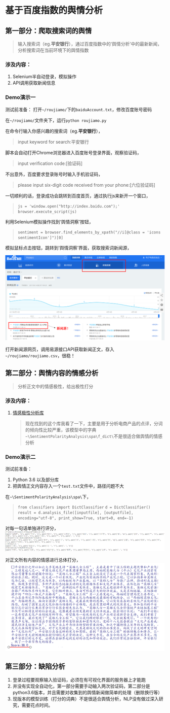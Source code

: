 # **基于百度指数的舆情分析**

## 第一部分：爬取搜索词的舆情
> 输入搜索词（eg.**平安银行**），通过百度指数中的‘舆情分析’中的最新新闻，分析搜索词在当前环境下的舆情指数

### 涉及内容：
1. Selenium半自动登录，模拟操作
2. API调用获取新闻信息

### Demo演示一
测试前准备：
打开`~/roujiamo/`下的`baiduAccount.txt`，修改百度账号密码


在`~/roujiamo/`文件夹下，运行`python roujiamo.py`

在命令行输入你感兴趣的搜索词（eg.**平安银行**），

> input keyword for search:平安银行

脚本会自动打开Chrome浏览器进入百度账号登录界面，观察验证码，

> input verification code:[验证码]

不出意外，百度要求登录账号时输入手机验证码，

> please input six-digit code received from your phone:[六位验证码]

一切顺利的话，登录成功会跳转到百度首页，通过执行js来新开一个窗口，

>`js = 'window.open("http://index.baidu.com");'`
>`browser.execute_script(js)`

利用Selenium模拟操作找到‘舆情洞察’按钮，

>`sentiment = browser.find_elements_by_xpath("//i[@class = 'icons sentimentIcon']")[0]`

模拟鼠标点击按钮，跳转到‘舆情洞察’界面，获取搜索词新闻源，

![](https://github.com/AgentCyrusJr/markdown/raw/master/20170821153943.png)

打开新闻源网页，调用易源接口API获取新闻正文，存入`~/roujiamo/roujiamo.csv`，很稳！

## 第二部分：舆情内容的情感分析
> 分析正文中的情感极性，给出极性打分

### 涉及内容：
1. [情感极性分析库](https://github.com/chaoming0625/SentimentPolarityAnalysis)
	>现在找到的这个库我看了一下，主要是用于分析电商产品的点评，分词的倾向性比较严重，该模型中的字典`~\SentimentPolarityAnalysis\spa\f_dict\`不是很适合做舆情的情感分析

### Demo演示二
测试前准备：
1. Python 3.6 以及部分库
2. 把舆情正文内容存入一个`test.txt`文件中，路径问题不大

在`~\SentimentPolarityAnalysis\spa\`下，
> `from classifiers import DictClassifier`
> `d = DictClassifier()`
`result = d.analysis_file([inputfile], [outputfile], encoding="utf-8", print_show=True, start=0, end=-1)`

对每一句话单独进行评分，
![](https://github.com/AgentCyrusJr/markdown/raw/master/ss0823_2.PNG)

对正文所有内容的情感进行总体打分，
![](https://github.com/AgentCyrusJr/markdown/raw/master/ss0823.PNG)

## 第三部分：缺陷分析
1. 登录过程要观察输入验证码，必须在有可视化界面的服务器上才能跑
2. 并没有实现全自动化，第一部分需要手动输入两次验证码，第二部分是python3.6版本，并且需要对收集到的舆情新闻做简单的处理（删除换行等）
3. 现版本的模型训练（打分的词典）不是很适合舆情分析，NLP没有做过深入研究，需要花点时间。

















